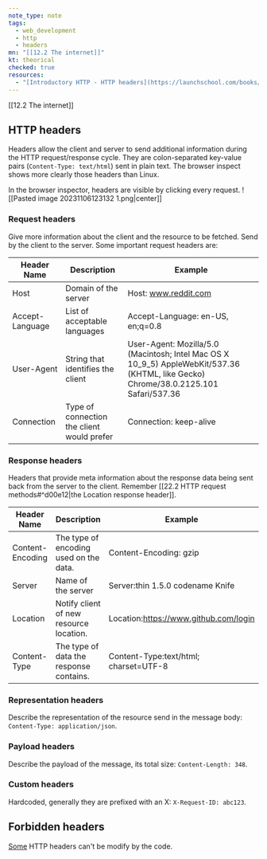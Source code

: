 ```yaml
---
note_type: note
tags: 
  - web_development
  - http
  - headers
mn: "[[12.2 The internet]]"
kt: theorical
checked: true
resources:
  - "[Introductory HTTP - HTTP headers](https://launchschool.com/books/http/read/making_requests)"
---
```

[[12.2 The internet]]
## HTTP headers
Headers allow the client and server to send additional information during the HTTP request/response cycle. They are colon-separated key-value pairs (`Content-Type: text/html`) sent in plain text. The browser inspect shows more clearly those headers than Linux. 

In the browser inspector, headers are visible by clicking every request. 
![[Pasted image 20231106123132 1.png|center]]
### Request headers
Give more information about the client and the resource to be fetched. Send by the client to the server. Some important request headers are:

Header Name | Description | Example
-|-|-
|Host | Domain of the server | Host: www.reddit.com|
|Accept-Language | List of acceptable languages | Accept-Language: en-US, en;q=0.8 |
| User-Agent | String that identifies the client | User-Agent: Mozilla/5.0 (Macintosh; Intel Mac OS X 10_9_5) AppleWebKit/537.36 (KHTML, like Gecko) Chrome/38.0.2125.101 Safari/537.36| 
| Connection | Type of connection the client would prefer | Connection: keep-alive |

### Response headers
Headers that provide meta information about the response data being sent back from the server to the client. Remember [[22.2 HTTP request methods#^d00e12|the Location response header]]. 

Header Name | Description | Example
-|-|-
|Content-Encoding | The type of encoding used on the data. | Content-Encoding: gzip|
| Server | Name of the server |Server:thin 1.5.0 codename Knife |
| Location | Notify client of new resource location. | Location:https://www.github.com/login| 
| Content-Type | The type of data the response contains. | Content-Type:text/html; charset=UTF-8 |

### Representation headers
Describe the representation of the resource send in the message body: `Content-Type: application/json`. 

### Payload headers
Describe the payload of the message, its total size: `Content-Length: 348`.

### Custom headers
Hardcoded, generally they are prefixed with an X: `X-Request-ID: abc123`. 

## Forbidden headers
[Some](https://developer.mozilla.org/en-US/docs/Glossary/Forbidden_header_name) HTTP headers can't be modify by the code. 